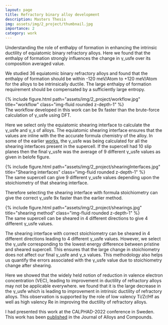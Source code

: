 ```yaml
---
layout: page
title: Refractory binary alloy development
description: Masters Thesis
img: assets/img/2_project/thumbnail.jpg
importance: 2
category: work
---
```


Understanding the role of enthalpy of formation in enhancing the intrinsic ductility of equiatomic binary refractory alloys. Here we found that the enthalpy of formation strongly influences the change in γ_usfe over its composition averaged value.

We studied 36 equiatomic binary refractory alloys and found that the enthalpy of formation should be within -120 meV/Atom to +120 meV/Atom for the alloys to be intrinsically ductile. The large enthalpy of formation requirement should be compensated by a sufficiently large entropy.

<div class="row">
    <div class="col-sm mt-3 mt-md-0">
        {% include figure.html path="assets/img/2_project/workflow.jpg" title="workflow" class="img-fluid rounded z-depth-1" %}
    </div>
</div>
<div class="caption">
    The workflow developed in this work can be 9x faster than the brute-force calculation of γ_usfe using DFT.
</div>

Here we select only the equiatomic shearing interface to calculate the γ_usfe and γ_s of alloys. The equiatomic shearing interface ensures that the values are inline with the the accurate formula chemistry of the alloy. In some of the earlier <a href="https://doi.org/10.1016/j.actamat.2021.116800">works</a>, the γ_usfe was being calculated for all the shearing interfaces present in the supercell. If the supercell had 10 slip planes then the final γ_usfe was the average of 9 different γ_usfe values as given in belofe figure.

<div class="row">
    <div class="col-sm mt-3 mt-md-0">
        {% include figure.html path="assets/img/2_project/shearingInterfaces.jpg" title="Shearing interfaces" class="img-fluid rounded z-depth-1" %}
    </div>
</div>
<div class="caption">
	The same supercell can give 9 different γ_usfe values depending upon the stoichiometry of that shearing interface.
</div>

Therefore selecting the shearing interface with formula stoichiometry can give the correct γ_usfe 9x faster than the earlier method.

<div class="row">
    <div class="col-sm mt-3 mt-md-0">
        {% include figure.html path="assets/img/2_project/shearings.jpg" title="shearing method" class="img-fluid rounded z-depth-1" %}
    </div>
</div>
<div class="caption">
    The same supercell can be sheared in 4 different directions to give 4 different γ_usfe values.
</div>

The shearing interface with correct stoichiometry can be sheared in 4 different directions leading to 4 different γ_usfe values. However, we select the γ_usfe corresponding to the lowest energy difference between pristine and sheared supercell. This ensures that the large change in stoichiometry does not affect our final γ_usfe and γ_s values. This methodology also helps us quantify the errors associated with the γ_usfe value due to stoichiometry change after shearing.

Here we showed that the widely held notion of reduction in valence electron concentration (VEC), leading to improvement in ductility of refractory alloys may not be applicable everywhere. we found that it is the large decrease in the γ_usfe which is leading to improvement in intrinsic ductility of refractory alloys. This observation is supported by the role of low valency Ti/Zr/Hf as well as high valency Re in improving the ductility of refractory alloys.

I had presented this work at the CALPHAD-2022 conference in Sweden. This work has been <a href="https://doi.org/10.1016/j.jallcom.2022.168597">published</a> in the Journal of Alloys and Compounds.